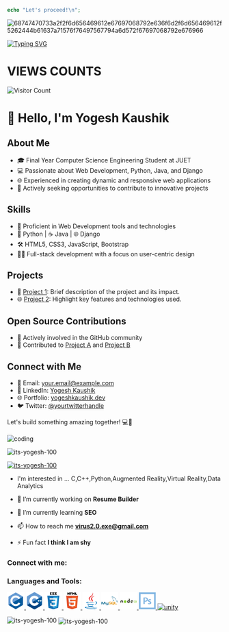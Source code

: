 
<head>
 
 

<meta name="viewport" content="width=device-width, initial-scale=1, shrink-to-fit=no">
 
 <meta name="description" content="I am Yogesh Kaushik. I am simple person who loves coding">
 <meta name="keywords" content="Yogesh Kaushik, Software Engineer,Web Developer, Its-Yogesh-100">
 
 <meta name="google-site-verification" content="NcQsSwgjnEyA_bALhP0pjlD9dGfV1chHQ4adLqDmEqI" />
 
 <meta name="robots" content="index, follow">
 

</head>


```php
echo "Let's proceed!\n";
```




![68747470733a2f2f6d656469612e67697068792e636f6d2f6d656469612f5262444b61637a71576f76497567794a6d572f67697068792e676966](https://user-images.githubusercontent.com/104625324/206218180-152f1990-7260-4162-93d6-4375c1f31a1e.gif)


[![Typing SVG](https://readme-typing-svg.demolab.com?font=Fira+Code&size=27&pause=1000&color=CD3C21&background=540EFF00&width=435&lines=Hello+Viewers;Its+Yogesh;Learning+Mode+ON)](https://git.io/typing-svg)


<H1> <B>VIEWS COUNTS</B> </H1>

![Visitor Count](https://profile-counter.glitch.me/{Its-Yogesh-100}/count.svg)


# 👋 Hello, I'm Yogesh Kaushik

## About Me
- 🎓 Final Year Computer Science Engineering Student at JUET
- 💻 Passionate about Web Development, Python, Java, and Django
- 🌐 Experienced in creating dynamic and responsive web applications
- 🚀 Actively seeking opportunities to contribute to innovative projects

## Skills
- 🔧 Proficient in Web Development tools and technologies
- 🐍 Python | ☕ Java | 🌐 Django
- 🛠️ HTML5, CSS3, JavaScript, Bootstrap
- 🧑‍💻 Full-stack development with a focus on user-centric design

## Projects
- 🚀 [Project 1](link-to-project-1): Brief description of the project and its impact.
- 🌐 [Project 2](link-to-project-2): Highlight key features and technologies used.

## Open Source Contributions
- 🤝 Actively involved in the GitHub community
- 🌟 Contributed to [Project A](link-to-project-a) and [Project B](link-to-project-b)

## Connect with Me
- 📧 Email: your.email@example.com
- 🔗 LinkedIn: [Yogesh Kaushik](https://www.linkedin.com/in/yourlinkedinusername/)
- 🌐 Portfolio: [yogeshkaushik.dev](https://www.yogeshkaushik.dev)
- 🐦 Twitter: [@yourtwitterhandle](https://twitter.com/yourtwitterhandle)

Let's build something amazing together! 💻🚀


<img  align="center" src="https://bestanimations.com/gifs/System-Failure.html" alt="coding">

<p align="left"> <img src="https://komarev.com/ghpvc/?username=its-yogesh-100&label=Profile%20views&color=0e75b6&style=flat" alt="its-yogesh-100" /> </p>

<p align="left"> <a href="https://github.com/ryo-ma/github-profile-trophy"><img src="https://github-profile-trophy.vercel.app/?username=its-yogesh-100" alt="its-yogesh-100" /></a> </p>

- I'm interested in ... C,C++,Python,Augmented Reality,Virtual Reality,Data Analytics

- 🔭 I’m currently working on **Resume Builder**

- 🌱 I’m currently learning **SEO**

- 📫 How to reach me **virus2.0.exe@gmail.com**

- ⚡ Fun fact **I think I am shy**

<h3 align="left">Connect with me:</h3>
<p align="left">
</p>

<h3 align="left">Languages and Tools:</h3>
<p align="left"> <a href="https://www.cprogramming.com/" target="_blank" rel="noreferrer"> <img src="https://raw.githubusercontent.com/devicons/devicon/master/icons/c/c-original.svg" alt="c" width="40" height="40"/> </a> <a href="https://www.w3schools.com/cpp/" target="_blank" rel="noreferrer"> <img src="https://raw.githubusercontent.com/devicons/devicon/master/icons/cplusplus/cplusplus-original.svg" alt="cplusplus" width="40" height="40"/> </a> <a href="https://www.w3schools.com/css/" target="_blank" rel="noreferrer"> <img src="https://raw.githubusercontent.com/devicons/devicon/master/icons/css3/css3-original-wordmark.svg" alt="css3" width="40" height="40"/> </a> <a href="https://www.w3.org/html/" target="_blank" rel="noreferrer"> <img src="https://raw.githubusercontent.com/devicons/devicon/master/icons/html5/html5-original-wordmark.svg" alt="html5" width="40" height="40"/> </a> <a href="https://www.java.com" target="_blank" rel="noreferrer"> <img src="https://raw.githubusercontent.com/devicons/devicon/master/icons/java/java-original.svg" alt="java" width="40" height="40"/> </a> <a href="https://www.mysql.com/" target="_blank" rel="noreferrer"> <img src="https://raw.githubusercontent.com/devicons/devicon/master/icons/mysql/mysql-original-wordmark.svg" alt="mysql" width="40" height="40"/> </a> <a href="https://nodejs.org" target="_blank" rel="noreferrer"> <img src="https://raw.githubusercontent.com/devicons/devicon/master/icons/nodejs/nodejs-original-wordmark.svg" alt="nodejs" width="40" height="40"/> </a> <a href="https://www.photoshop.com/en" target="_blank" rel="noreferrer"> <img src="https://raw.githubusercontent.com/devicons/devicon/master/icons/photoshop/photoshop-line.svg" alt="photoshop" width="40" height="40"/> </a> <a href="https://unity.com/" target="_blank" rel="noreferrer"> <img src="https://www.vectorlogo.zone/logos/unity3d/unity3d-icon.svg" alt="unity" width="40" height="40"/> </a> </p>

<p><img align="left" src="https://github-readme-stats.vercel.app/api/top-langs?username=its-yogesh-100&show_icons=true&locale=en&layout=compact" alt="its-yogesh-100" /></p>

<p>&nbsp;<img align="center" src="https://github-readme-stats.vercel.app/api?username=its-yogesh-100&show_icons=true&locale=en" alt="its-yogesh-100" /></p>


<!---
Its-Yogesh-100/Its-Yogesh-100 is a ✨ special ✨ repository because its `README.md` (this file) appears on your GitHub profile.
You can click the Preview link to take a look at your changes.
--->

